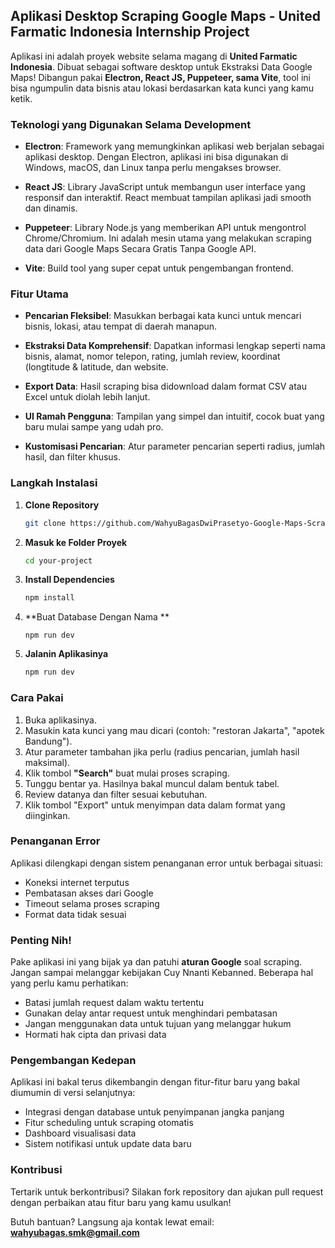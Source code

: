 ## Aplikasi Desktop Scraping Google Maps - United Farmatic Indonesia Internship Project

Aplikasi ini adalah proyek website selama magang di **United Farmatic Indonesia**. Dibuat sebagai software desktop untuk Ekstraksi Data Google Maps! Dibangun pakai **Electron, React JS, Puppeteer, sama Vite**, tool ini bisa ngumpulin data bisnis atau lokasi berdasarkan kata kunci yang kamu ketik.

### Teknologi yang Digunakan Selama Development

- **Electron**: Framework yang memungkinkan aplikasi web berjalan sebagai aplikasi desktop. Dengan Electron, aplikasi ini bisa digunakan di Windows, macOS, dan Linux tanpa perlu mengakses browser.

- **React JS**: Library JavaScript untuk membangun user interface yang responsif dan interaktif. React membuat tampilan aplikasi jadi smooth dan dinamis.

- **Puppeteer**: Library Node.js yang memberikan API untuk mengontrol Chrome/Chromium. Ini adalah mesin utama yang melakukan scraping data dari Google Maps Secara Gratis Tanpa Google API.

- **Vite**: Build tool yang super cepat untuk pengembangan frontend. 

### Fitur Utama

- **Pencarian Fleksibel**: Masukkan berbagai kata kunci untuk mencari bisnis, lokasi, atau tempat di daerah manapun.

- **Ekstraksi Data Komprehensif**: Dapatkan informasi lengkap seperti nama bisnis, alamat, nomor telepon, rating, jumlah review, koordinat (longtitude & latitude, dan website.

- **Export Data**: Hasil scraping bisa didownload dalam format CSV atau Excel untuk diolah lebih lanjut.

- **UI Ramah Pengguna**: Tampilan yang simpel dan intuitif, cocok buat yang baru mulai sampe yang udah pro.

- **Kustomisasi Pencarian**: Atur parameter pencarian seperti radius, jumlah hasil, dan filter khusus.

### Langkah Instalasi

1. **Clone Repository**
   ```bash
   git clone https://github.com/WahyuBagasDwiPrasetyo-Google-Maps-Scrapping-Project-UFI
   ```
2. **Masuk ke Folder Proyek**
   ```bash
   cd your-project
   ```
3. **Install Dependencies**
   ```bash
   npm install
   ```

5. **Buat Database Dengan Nama **
   ```google_maps_scraper" lalu import database nya
   npm run dev
   ```
   
4. **Jalanin Aplikasinya**
   ```bash
   npm run dev
   ```

### Cara Pakai

1. Buka aplikasinya.
2. Masukin kata kunci yang mau dicari (contoh: "restoran Jakarta", "apotek Bandung").
3. Atur parameter tambahan jika perlu (radius pencarian, jumlah hasil maksimal).
4. Klik tombol **"Search"** buat mulai proses scraping.
5. Tunggu bentar ya. Hasilnya bakal muncul dalam bentuk tabel.
6. Review datanya dan filter sesuai kebutuhan.
7. Klik tombol "Export" untuk menyimpan data dalam format yang diinginkan.

### Penanganan Error

Aplikasi dilengkapi dengan sistem penanganan error untuk berbagai situasi:
- Koneksi internet terputus
- Pembatasan akses dari Google
- Timeout selama proses scraping
- Format data tidak sesuai

### Penting Nih!

Pake aplikasi ini yang bijak ya dan patuhi **aturan Google** soal scraping. Jangan sampai melanggar kebijakan Cuy Nnanti Kebanned. Beberapa hal yang perlu kamu perhatikan:
- Batasi jumlah request dalam waktu tertentu
- Gunakan delay antar request untuk menghindari pembatasan
- Jangan menggunakan data untuk tujuan yang melanggar hukum
- Hormati hak cipta dan privasi data

### Pengembangan Kedepan

Aplikasi ini bakal terus dikembangin dengan fitur-fitur baru yang bakal diumumin di versi selanjutnya:
- Integrasi dengan database untuk penyimpanan jangka panjang
- Fitur scheduling untuk scraping otomatis
- Dashboard visualisasi data
- Sistem notifikasi untuk update data baru

### Kontribusi

Tertarik untuk berkontribusi? Silakan fork repository dan ajukan pull request dengan perbaikan atau fitur baru yang kamu usulkan!

Butuh bantuan? Langsung aja kontak lewat email: **wahyubagas.smk@gmail.com**

